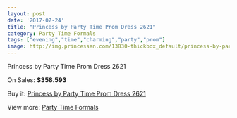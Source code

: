 ```yaml
---
layout: post
date: '2017-07-24'
title: "Princess by Party Time Prom Dress 2621"
category: Party Time Formals
tags: ["evening","time","charming","party","prom"]
image: http://img.princessan.com/13830-thickbox_default/princess-by-party-time-prom-dress-2621.jpg
---
```

Princess by Party Time Prom Dress 2621

On Sales: **$358.593**
<a href="https://www.princessan.com/en/party-time-formals/6507-princess-by-party-time-prom-dress-2621.html"><amp-img layout="responsive" width="600" height="600" src="//img.princessan.com/13830-thickbox_default/princess-by-party-time-prom-dress-2621.jpg" alt="Princess by Party Time Prom Dress 2621 0" /></a>
<a href="https://www.princessan.com/en/party-time-formals/6507-princess-by-party-time-prom-dress-2621.html"><amp-img layout="responsive" width="600" height="600" src="//img.princessan.com/13831-thickbox_default/princess-by-party-time-prom-dress-2621.jpg" alt="Princess by Party Time Prom Dress 2621 1" /></a>

Buy it: [Princess by Party Time Prom Dress 2621](https://www.princessan.com/en/party-time-formals/6507-princess-by-party-time-prom-dress-2621.html "Princess by Party Time Prom Dress 2621")

View more: [Party Time Formals](https://www.princessan.com/en/51-party-time-formals "Party Time Formals")